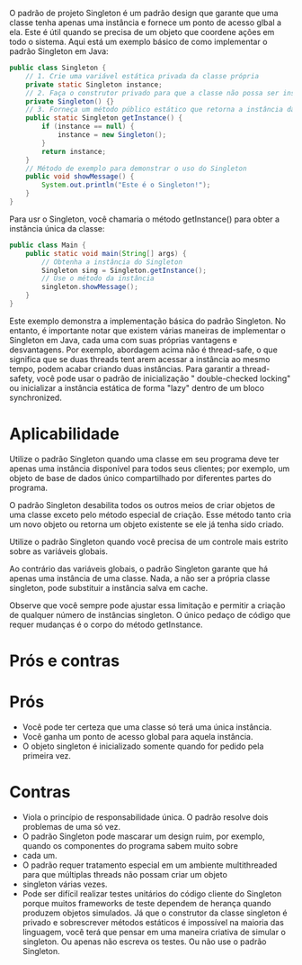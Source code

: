 O padrão de projeto Singleton é um padrão design que garante que uma classe tenha apenas uma instância e fornece um ponto de acesso glbal a ela. Este é
útil quando se precisa de um objeto que coordene ações em todo o sistema. Aqui está um exemplo básico de como implementar o padrão Singleton em Java:
```java
public class Singleton {
    // 1. Crie uma variável estática privada da classe própria
    private static Singleton instance;
    // 2. Faça o construtor privado para que a classe não possa ser instanciada de fora
    private Singleton() {}
    // 3. Forneça um método público estático que retorna a instância da classe
    public static Singleton getInstance() {
        if (instance == null) {
            instance = new Singleton();
        }
        return instance;
    }
    // Método de exemplo para demonstrar o uso do Singleton
    public void showMessage() {
        System.out.println("Este é o Singleton!");
    }
}
```
Para usr o Singleton, você chamaria o método getInstance() para obter a instância única da classe:
```java
public class Main {
    public static void main(String[] args) {
        // Obtenha a instância do Singleton
        Singleton sing = Singleton.getInstance();
        // Use o método da instância
        singleton.showMessage();
    }
}
```
Este exemplo demonstra a implementação básica do padrão Singleton. No entanto, é importante notar que existem várias maneiras de implementar o Singleton
em Java, cada uma com suas próprias vantagens e desvantagens. Por exemplo, abordagem acima não é thread-safe, o que significa que se duas threads tent
arem acessar a instância ao mesmo tempo, podem acabar criando duas instâncias. Para garantir a thread-safety, você pode usar o padrão de inicialização "
double-checked locking" ou inicializar a instância estática de forma "lazy" dentro de um bloco synchronized.

# Aplicabilidade

Utilize o padrão Singleton quando uma classe em seu programa deve ter apenas uma instância disponível para todos seus 
clientes; por exemplo, um objeto de base de dados único compartilhado por diferentes partes do programa.

O padrão Singleton desabilita todos os outros meios de criar objetos de uma classe exceto pelo método especial de 
criação. Esse método tanto cria um novo objeto ou retorna um objeto existente se ele já tenha sido criado.

Utilize o padrão Singleton quando você precisa de um controle mais estrito sobre as variáveis globais.

Ao contrário das variáveis globais, o padrão Singleton garante que há apenas uma instância de uma classe. Nada, a não 
ser a própria classe singleton, pode substituir a instância salva em cache.

Observe que você sempre pode ajustar essa limitação e permitir a criação de qualquer número de instâncias singleton. 
O único pedaço de código que requer mudanças é o corpo do método getInstance.

# Prós e contras

# Prós
- Você pode ter certeza que uma classe só terá uma única instância.
- Você ganha um ponto de acesso global para aquela instância.
- O objeto singleton é inicializado somente quando for pedido pela primeira vez.

# Contras
- Viola o princípio de responsabilidade única. O padrão resolve dois problemas de uma só vez.
- O padrão Singleton pode mascarar um design ruim, por exemplo, quando os componentes do programa sabem muito sobre 
- cada um.
- O padrão requer tratamento especial em um ambiente multithreaded para que múltiplas threads não possam criar um objeto
- singleton várias vezes.
- Pode ser difícil realizar testes unitários do código cliente do Singleton porque muitos frameworks de teste dependem
de herança quando produzem objetos simulados. Já que o construtor da classe singleton é privado e sobrescrever métodos estáticos é impossível na maioria das linguagem, você terá que pensar em uma maneira criativa de simular o singleton. Ou apenas não escreva os testes. Ou não use o padrão Singleton.